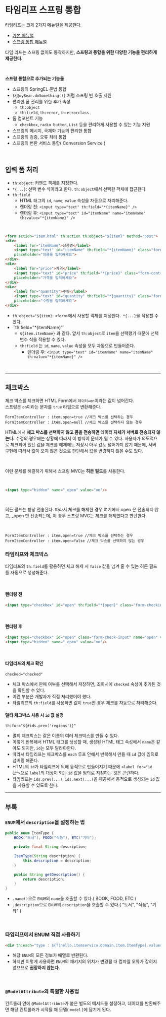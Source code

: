 # 타임리프 스프링 통합
타임리프는 크게 2가지 메뉴얼을 제공한다.
- [기본 메뉴얼](https://www.thymeleaf.org/doc/tutorials/3.0/usingthymeleaf.html)
- [스프링 통합 메뉴얼](https://www.thymeleaf.org/doc/tutorials/3.0/thymeleafspring.html)

타임 리프는 스프링 없이도 동작하지만, **스프링과 통합을 위한 다양한 기능을 편리하게 제공한다.**

<br>

**스프링 통합으로 추가되는 기능들**
- 스프링의 SpringEL 문법 통합
- `${@myBean.doSomething()}` 처럼 스프링 빈 호출 지원
- 편리한 폼 관리를 위한 추가 속성
  - `th:object`
  - `th:field`, `th:error`, `th:errorclass`
- 폼 컴포넌트 기능
  - `checkbox`, `radio button`, `List` 등을 편리하게 사용할 수 있는 기능 지원
- 스프링의 메시지, 국제화 기능의 편리한 통합
- 스프링의 검증, 오류 처리 통합
- 스프링의 변환 서비스 통합( Conversion Service )

<br>

## 입력 폼 처리
- `th:object`: 커맨드 객체를 지정한다.
- `*{...}`: 선택 변수 식이라고 한다. `th:object`에서 선택한 객체에 접근한다.
- `th:field`
  - HTML 태그의 `id`, `name`, `value` 속성을 자동으로 처리해준다.
  - 렌더링 전: `<input type="text" th:field="*{itemName}" />`
  - 렌더링 후: `<input type="text" id="itemName" name="itemName" th:value="*{itemName}" />`

<br>

```html
<form action="item.html" th:action th:object="${item}" method="post">
<div>
    <label for="itemName">상품명</label>
    <input type="text" id="itemName" th:field="*{itemName}" class="formcontrol"
    placeholder="이름을 입력하세요">
</div>
<div>
    <label for="price">가격</label>
    <input type="text" id="price" th:field="*{price}" class="form-control"
    placeholder="가격을 입력하세요">
</div>
<div>
    <label for="quantity">수량</label>
    <input type="text" id="quantity" th:field="*{quantity}" class="formcontrol"
    placeholder="수량을 입력하세요">
</div>
```
- `th:object="${item}`: `<form>`에서 사용할 객체를 지정한다.` *{...}`을 적용할 수 있다.
- ``th:field="*{itemName}"`
  - `${item.itemName}` 과 같다. 앞서 `th:object`로 `item`을 선택했기 때문에 선택 변수 식을 적용할 수 있다.
  - `th:field` 는 `id`, `name`, `value` 속성을 모두 자동으로 만들어준다.
    - 렌더링 후: `<input type="text" id="itemName" name="itemName" th:value="*{itemName}" />`

<br>

***
## 체크박스
체크 박스를 체크하면 HTML Form에서 `데이터=on`이라는 값이 넘어간다.<br>
스프링은 `on`이라는 문자를 `true` 타입으로 변환해준다.<br>

```
FormItemController : item.open=true //체크 박스를 선택하는 경우
FormItemController : item.open=null //체크 박스를 선택하지 않는 경우
```

HTML에서 **체크 박스를 선택하지 않고 폼을 전송하면 데이터 자체가 서버로 전송되지 않는다.** 수정의 경우에는 상황에 따라서 이 방식이 문제가 될 수 있다. 사용자가 의도적으로 체크되어 있던 값을 체크를 해제해도 저장시 아무 값도 넘어가지 않기 때문에, 서버 구현에 따라서 값이 오지 않은 것으로 판단해서 값을 변경하지 않을 수도 있다.

<br>

이런 문제를 해결하기 위해서 스프링 MVC는 **히든 필드**를 사용한다.

<br>

```html
<input type="hidden" name="_open" value="on"/>
```

<br>

히든 필드는 항상 전송된다. 따라서 체크를 해제한 경우 여기에서 open 은 전송되지 않고, _open 만
전송되는데, 이 경우 스프링 MVC는 체크를 해제했다고 판단한다.

<br>

```
FormItemController : item.open=true //체크 박스를 선택하는 경우
FormItemController : item.open=false //체크 박스를 선택하지 않는 경우
```

### 타임리프와 체크박스
타임리프의 `th:field`를 활용하면 체크 해제 시 `false` 값을 넘겨 줄 수 있는 히든 필드를 자동으로 생성해준다.

<br>

#### 렌더링 전
```html
<input type="checkbox" id="open" th:field="*{open}" class="form-checkinput">
```

<br>

#### 렌더링 후
```html
<input type="checkbox" id="open" class="form-check-input" name="open" value="true">
<input type="hidden" name="_open" value="on"/>
```

<br>

#### 타임리프의 체크 확인
`checked="checked"`
- 체크 박스에서 판매 여부를 선택해서 저장하면, 조회시에 `checked` 속성이 추가된 것을 확인할 수 있다.
- 이런 부분은 개발자가 직접 처리했어야 했다.
- 타임리프의 `th:field`를 사용하면 값이 `true`인 경우 체크를 자동으로 처리해준다.

#### 멀티 체크박스 사용 시 `id` 값 설정
`th:for="${#ids.prev('regions')}"`
- 멀티 체크박스는 같은 이름의 여러 체크박스를 만들 수 있다.
- 이렇게 반복해서 HTML 태그를 생성할 때, 생성된 HTML 태그 속성에서 `name`은 같아도 되지만, `id`는 모두 달라야한다.
- 따라서 타임리프는 체크박스를 `each` 루프 안에서 반복해서 만들 때 `id` 값에 임의로 넘버링 해준다.
- HTML의 `id`가 타임리프에 의해 동적으로 만들어지기 때문에 `<label for="id 값">`으로 `label`의 대상이 되는 `id` 값을 임의로 지정하는 것은 곤란하다.
- 타임리프는 `ids.prev(...)`, `ids.next(...)`을 제공해서 동적으로 생성되는 `id` 값을 사용할 수 있도록 한다.

***
## 부록
### `ENUM`에서 `description`을 설정하는 법
```java
public enum ItemType {
    BOOK("도서"), FOOD("식품"), ETC("기타");
    
    private final String description;
    
    ItemType(String description) {
        this.description = description;
    }
    
    public String getDescription() {
        return description;
    }
}
```
- `.name()`으로 `ENUM`의 `name`을 호출할 수 있다.( BOOK, FOOD, ETC )
- `.description`으로 `ENUM`의 `description`을 호출할 수 있다.( "도서", "식품", "기타" )

<br>

### 타임리프에서 ENUM 직접 사용하기
```html
<div th:each="type : ${T(hello.itemservice.domain.item.ItemType).values()}">
```
- 해당 `ENUM`의 모든 정보가 배열로 반환된다.
- 하지만 이렇게 사용하면 `ENUM`의 패키지의 위치가 변경될 때 컴파일 오류가 잡히지 않으므로 **권장하지 않는다.**

<br>

### `@ModelAttribute`의 특별한 사용법
컨트롤러 안에 `@ModelAttribute`가 붙은 별도의 메서드를 설정하고, 데이터를 반환해주면 해당 컨트롤러가 시작될 때 모델( `model` )에 담기게 된다.
